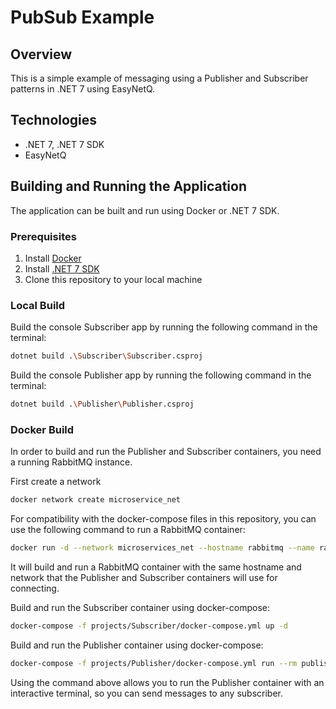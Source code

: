 # PubSub Example

## Overview

This is a simple example of messaging using a Publisher and Subscriber patterns in .NET 7 using EasyNetQ. 

## Technologies

- .NET 7, .NET 7 SDK
- EasyNetQ

## Building and Running the Application

The application can be built and run using Docker or .NET 7 SDK. 

### Prerequisites

1. Install [Docker](https://docs.docker.com/engine/install/)
2. Install [.NET 7 SDK](https://dotnet.microsoft.com/download/dotnet/7.0)
3. Clone this repository to your local machine

### Local Build

Build the console Subscriber app by running the following command in the terminal:

```bash
dotnet build .\Subscriber\Subscriber.csproj
```

Build the console Publisher app by running the following command in the terminal:

```bash
dotnet build .\Publisher\Publisher.csproj
```

### Docker Build

In order to build and run the Publisher and Subscriber containers, you need a running RabbitMQ instance. 

First create a network
```bash
docker network create microservice_net
```

For compatibility with the docker-compose files in this repository, you can use the following command to run a RabbitMQ container:

```bash
docker run -d --network microservices_net --hostname rabbitmq --name rabbitmq -p 15672:15672 -p 5672:5672 rabbitmq:3.12-management
```
It will build and run a RabbitMQ container with the same hostname and network that the Publisher and Subscriber containers will use for connecting.

Build and run the Subscriber container using docker-compose:

```bash
docker-compose -f projects/Subscriber/docker-compose.yml up -d
```
Build and run the Publisher container using docker-compose:

```bash
docker-compose -f projects/Publisher/docker-compose.yml run --rm publisher
```

Using the command above allows you to run the Publisher container with an interactive terminal, so you can send messages to any subscriber.